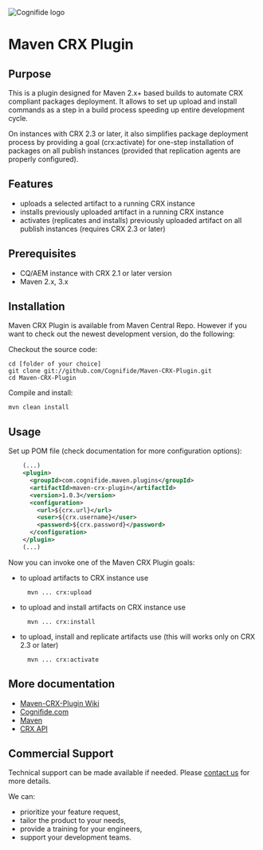 ![Cognifide logo](http://cognifide.github.io/images/cognifide-logo.png)
# Maven CRX Plugin 

## Purpose
This is a plugin designed for Maven 2.x+ based builds to automate CRX compliant packages deployment. 
It allows to set up upload and install commands as a step in a build process speeding up entire development cycle.

On instances with CRX 2.3 or later, it also simplifies package deployment process by providing a goal (crx:activate) for one-step installation of packages on all publish instances (provided that replication agents are properly configured).

## Features
* uploads a selected artifact to a running CRX instance
* installs previously uploaded artifact in a running CRX instance 
* activates (replicates and installs) previously uploaded artifact on all publish instances (requires CRX 2.3 or later)

## Prerequisites
* CQ/AEM instance with CRX 2.1 or later version
* Maven 2.x, 3.x

## Installation
Maven CRX Plugin is available from Maven Central Repo. However if you want to check out the newest development version, do the following:

Checkout the source code:

    cd [folder of your choice]
    git clone git://github.com/Cognifide/Maven-CRX-Plugin.git
    cd Maven-CRX-Plugin

Compile and install:

    mvn clean install

## Usage
Set up POM file (check documentation for more configuration options):

```xml
    (...)
    <plugin>
      <groupId>com.cognifide.maven.plugins</groupId>
      <artifactId>maven-crx-plugin</artifactId>
      <version>1.0.3</version>
      <configuration>
        <url>${crx.url}</url>
        <user>${crx.username}</user>
        <password>${crx.password}</password>
      </configuration>
    </plugin>
    (...)
```
Now you can invoke one of the Maven CRX Plugin goals:
* to upload artifacts to CRX instance use

        mvn ... crx:upload

* to upload and install artifacts on CRX instance use

        mvn ... crx:install

* to upload, install and replicate artifacts use (this will works only on CRX 2.3 or later)

        mvn ... crx:activate

## More documentation
* [Maven-CRX-Plugin Wiki](https://github.com/Cognifide/Maven-CRX-Plugin/wiki)
* [Cognifide.com](http://cognifide.com)
* [Maven](http://maven.apache.org)
* [CRX API](http://dev.day.com/content/docs/en/crx/current/how_to/package_manager.html#Package%20Manager%20HTTP%20Service%20API)

## Commercial Support
Technical support can be made available if needed. Please [contact us](mailto:crx-plugin-support@cognifide.com) for more details.

We can:
* prioritize your feature request,
* tailor the product to your needs,
* provide a training for your engineers,
* support your development teams.